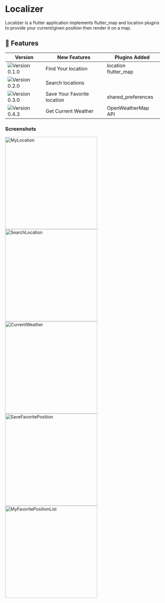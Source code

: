 # Localizer

Localizer is a flutter application implements flutter_map and location plugins to provide your current/given position then render it on a map.

##  :stars: Features

| Version    | New Features| Plugins Added|
|------------|-------------|-------------| 
|  <img alt="Version 0.1.0" src="https://img.shields.io/badge/-0.1.0-green.svg" />| Find Your location|location</br>flutter_map|
|  <img alt="Version 0.2.0" src="https://img.shields.io/badge/-0.2.0-green.svg" />| Search locations||
|  <img alt="Version 0.3.0" src="https://img.shields.io/badge/-0.3.0-green.svg" />| Save Your Favorite location|shared_preferences||
|  <img alt="Version 0.4.3" src="https://img.shields.io/badge/-0.4.1-green.svg" />| Get Current Weather|OpenWeatherMap API||
 ### Screenshots 
 <img  alt="MyLocation" src="https://github.com/HoussemTN/localizer/blob/master/screenshots/myLocation.png" heigth="250px" width="300px"/>
  <img  alt="SearchLocation" src="https://github.com/HoussemTN/localizer/blob/master/screenshots/SearchLocation.png" heigth="250px" width="300px"/>
   <img  alt="CurrentWeather" src="https://github.com/HoussemTN/localizer/blob/master/screenshots/currentWeather.png" heigth="250px" width="300px"/>
   <img  alt="SaveFavoritePosition" src="https://github.com/HoussemTN/localizer/blob/master/screenshots/SaveFavoritePosition.png" heigth="250px" width="300px"/>
    <img  alt="MyFavoritePositionList" src="https://github.com/HoussemTN/localizer/blob/master/screenshots/MyFavoritePositionList.png" heigth="250px" width="300px"/>
   
  
 


